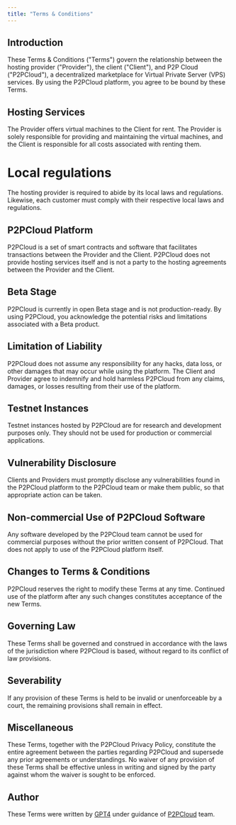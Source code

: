 ```yaml
---
title: "Terms & Conditions"
---
```


## Introduction
These Terms & Conditions ("Terms") govern the relationship between the hosting provider ("Provider"), the client ("Client"), and P2P Cloud ("P2PCloud"), a decentralized marketplace for Virtual Private Server (VPS) services. By using the P2PCloud platform, you agree to be bound by these Terms.

## Hosting Services
The Provider offers virtual machines to the Client for rent. The Provider is solely responsible for providing and maintaining the virtual machines, and the Client is responsible for all costs associated with renting them.

# Local regulations 
The hosting provider is required to abide by its local laws and regulations. Likewise, each customer must comply with their respective local laws and regulations.


## P2PCloud Platform
P2PCloud is a set of smart contracts and software that facilitates transactions between the Provider and the Client. P2PCloud does not provide hosting services itself and is not a party to the hosting agreements between the Provider and the Client.

## Beta Stage
P2PCloud is currently in open Beta stage and is not production-ready. By using P2PCloud, you acknowledge the potential risks and limitations associated with a Beta product.

## Limitation of Liability
P2PCloud does not assume any responsibility for any hacks, data loss, or other damages that may occur while using the platform. The Client and Provider agree to indemnify and hold harmless P2PCloud from any claims, damages, or losses resulting from their use of the platform.

## Testnet Instances
Testnet instances hosted by P2PCloud are for research and development purposes only. They should not be used for production or commercial applications.

## Vulnerability Disclosure
Clients and Providers must promptly disclose any vulnerabilities found in the P2PCloud platform to the P2PCloud team or make them public, so that appropriate action can be taken.

## Non-commercial Use of P2PCloud Software
Any software developed by the P2PCloud team cannot be used for commercial purposes without the prior written consent of P2PCloud. That does not apply to use of the P2PCloud platform itself.

## Changes to Terms & Conditions
P2PCloud reserves the right to modify these Terms at any time. Continued use of the platform after any such changes constitutes acceptance of the new Terms.

## Governing Law
These Terms shall be governed and construed in accordance with the laws of the jurisdiction where P2PCloud is based, without regard to its conflict of law provisions.

## Severability
If any provision of these Terms is held to be invalid or unenforceable by a court, the remaining provisions shall remain in effect.

## Miscellaneous
These Terms, together with the P2PCloud Privacy Policy, constitute the entire agreement between the parties regarding P2PCloud and supersede any prior agreements or understandings. No waiver of any provision of these Terms shall be effective unless in writing and signed by the party against whom the waiver is sought to be enforced.

## Author
These Terms were written by [GPT4](https://openai.com/research/gpt-4) under guidance of [P2PCloud](https://p2pcloud.io) team.